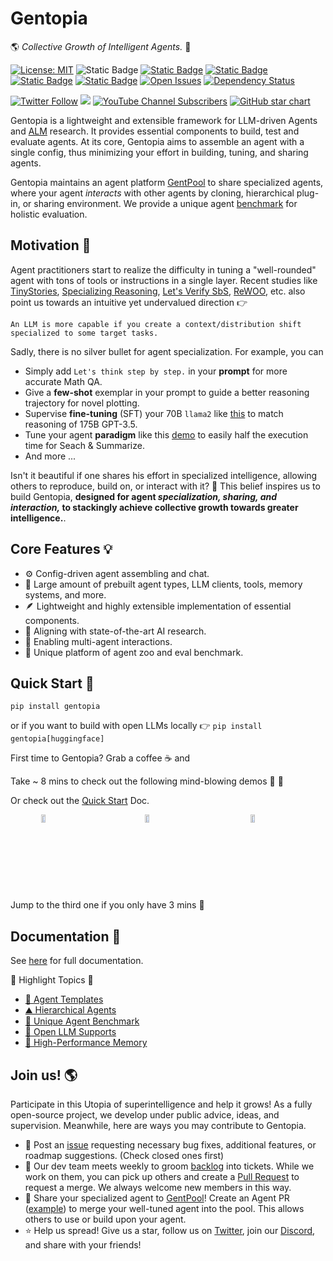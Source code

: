 # Gentopia 
🌎 *Collective Growth of Intelligent Agents.* 🦙


[![License: MIT](https://img.shields.io/badge/License-MIT-yellow.svg)](https://opensource.org/licenses/MIT)
![Static Badge](https://img.shields.io/badge/release-beta-blue)
[![Static Badge](https://img.shields.io/badge/Documentation-8A2BE2)](https://gentopia.readthedocs.io/en/latest/index.html)
[![Static Badge](https://img.shields.io/badge/GentPool-blue)](https://github.com/Gentopia-AI/GentPool)
[![Static Badge](https://img.shields.io/badge/Benchmark-orange)](https://gentopia.readthedocs.io/en/latest/gentpool.html#agent-evaluation)
[![Static Badge](https://img.shields.io/badge/backlog-grey)](https://github.com/orgs/Gentopia-AI/projects/1)
[![Open Issues](https://img.shields.io/github/issues-raw/Gentopia-AI/Gentopia)](https://github.com/Gentopia-AI/Gentopia/issues)
[![Dependency Status](https://img.shields.io/librariesio/github/Gentopia-AI/Gentopia)](https://libraries.io/github/Gentopia-AI/Gentopia)

[![Twitter Follow](https://img.shields.io/twitter/follow/GentopiaAI)](https://twitter.com/GentopiaAI)
[![](https://dcbadge.vercel.app/api/server/ASPP9MY9QK?compact=true&style=flat)](https://discord.gg/ASPP9MY9QK)
[![YouTube Channel Subscribers](https://img.shields.io/youtube/channel/subscribers/UC9QCjcsHJVKjKZ2Zmrq83vA)](https://www.youtube.com/channel/UC9QCjcsHJVKjKZ2Zmrq83vA)
[![GitHub star chart](https://img.shields.io/github/stars/Gentopia-AI/Gentopia?style=social)](https://star-history.com/Gentopia-AI/Gentopia)




Gentopia is a lightweight and extensible framework for LLM-driven Agents and [ALM](https://arxiv.org/abs/2302.07842)  research. It provides essential components to build, test and evaluate agents. At its core, Gentopia aims to assemble an agent with a single config, thus minimizing your effort in building, tuning, and sharing agents. 

Gentopia maintains an agent platform [GentPool](https://github.com/Gentopia-AI/GentPool) to share specialized agents, where your agent *interacts* with other agents by cloning, hierarchical plug-in, or sharing environment. We provide a unique agent [benchmark](https://gentopia.readthedocs.io/en/latest/gentpool.html#agent-evaluation) for holistic evaluation. 

## Motivation 🧠
Agent practitioners start to realize the difficulty in tuning a "well-rounded" agent with tons of tools or instructions in a single layer.
Recent studies like [TinyStories](https://arxiv.org/abs/2301.12726), [Specializing Reasoning](https://arxiv.org/abs/2301.12726), [Let's Verify SbS](https://arxiv.org/abs/2305.20050), [ReWOO](https://arxiv.org/abs/2305.18323), etc. also point us towards an intuitive yet undervalued direction 👉 

```
An LLM is more capable if you create a context/distribution shift specialized to some target tasks.
```
Sadly, there is no silver bullet for agent specialization. For example, you can 
- Simply add `Let's think step by step.` in your **prompt** for more accurate Math QA.
- Give a **few-shot** exemplar in your prompt to guide a better reasoning trajectory for novel plotting.
- Supervise **fine-tuning** (SFT) your 70B `llama2` like [this](https://arxiv.org/abs/2305.20050) to match reasoning of 175B GPT-3.5.
- Tune your agent **paradigm** like this [demo](https://www.youtube.com/watch?v=diJ4IDaT4Z4) to easily half the execution time for Seach & Summarize.
- And more ...

Isn't it beautiful if one shares his effort in specialized intelligence, allowing others to reproduce, build on, or interact with it? 🤗 This belief inspires us to build Gentopia, 
**designed for agent *specialization, sharing, and interaction,* to stackingly achieve collective growth towards greater intelligence.**.

## Core Features 💡

- ⚙️ Config-driven agent assembling and chat.
- 🚀 Large amount of prebuilt agent types, LLM clients, tools, memory systems, and more.
- 🪶 Lightweight and highly extensible implementation of essential components.
- 🧪 Aligning with state-of-the-art AI research.
- 🤝 Enabling multi-agent interactions.
- 🦁 Unique platform of agent zoo and eval benchmark.

## Quick Start 🍏
```
pip install gentopia
```
or if you want to build with open LLMs locally 👉 `pip install gentopia[huggingface]`

First time to Gentopia? Grab a coffee ☕ and 

Take ~ 8 mins to check out the following mind-blowing demos 👀 🤯

Or check out the [Quick Start](https://gentopia.readthedocs.io/en/latest/quick_start.html) Doc.

<div style="display: flex; justify-content: space-around;">
  
<a href="https://www.youtube.com/watch?v=7dZ3ZvsI7sw" target="_blank">
  <img src="https://img.youtube.com/vi/7dZ3ZvsI7sw/hqdefault.jpg" alt="Video 1" style="width:32%;">
</a>

<a href="https://www.youtube.com/watch?v=XTsv9pk6AOA" target="_blank">
  <img src="https://img.youtube.com/vi/XTsv9pk6AOA/hqdefault.jpg" alt="Video 2" style="width:32%;">
</a>

<a href="https://www.youtube.com/watch?v=diJ4IDaT4Z4" target="_blank">
  <img src="https://img.youtube.com/vi/diJ4IDaT4Z4/hqdefault.jpg" alt="Video 3" style="width:32%;">
</a>

</div>

Jump to the third one if you only have 3 mins 🤫

## Documentation 📖
See [here](https://gentopia.readthedocs.io/en/latest/index.html) for full documentation.

🌟 Highlight Topics 🌟 
- [🤖 Agent Templates](https://gentopia.readthedocs.io/en/latest/quick_start.html#vanilla-agent)
- [⛰️ Hierarchical Agents](https://gentopia.readthedocs.io/en/latest/agent_components.html#agent-as-plugin)
- [🥇 Unique Agent Benchmark](https://gentopia.readthedocs.io/en/latest/gentpool.html#agent-evaluation)
- [🦙 Open LLM Supports](https://gentopia.readthedocs.io/en/latest/agent_components.html#huggingface-open-llms)
- [🧠 High-Performance Memory](https://gentopia.readthedocs.io/en/latest/agent_components.html#long-short-term-memory)

## Join us! 🌎

Participate in this Utopia of superintelligence and help it grows! As a fully open-source project, we develop under public advice, ideas, and supervision. Meanwhile, here are ways you may contribute to Gentopia.

- 🐛 Post an [issue](https://github.com/Gentopia-AI/Gentopia/issues) requesting necessary bug fixes, additional features, or roadmap suggestions. (Check closed ones first)
- 🎯 Our dev team meets weekly to groom [backlog](https://github.com/orgs/Gentopia-AI/projects/1) into tickets. While we work on them, you can pick up others and create a [Pull Request](https://github.com/Gentopia-AI/Gentopia/pulls) to request a merge. We always welcome new members in this way.
- 🤝 Share your specialized agent to [GentPool](https://github.com/Gentopia-AI/GentPool)! Create an Agent PR ([example]()) to merge your well-tuned agent into the pool. This allows others to use or build upon your agent. 
- ⭐ Help us spread! Give us a star, follow us on [Twitter](https://twitter.com/GentopiaAI), join our [Discord](https://discord.gg/ASPP9MY9QK), and share with your friends!  


